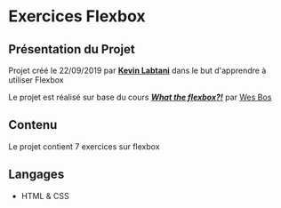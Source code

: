 # Exercices Flexbox

## Présentation du Projet

Projet créé le 22/09/2019 par [**Kevin Labtani**](https://github.com/kevin-labtani) dans le but d'apprendre à utiliser Flexbox

Le projet est réalisé sur base du cours [_**What the flexbox?!**_](https://flexbox.io) par [Wes Bos](https://wesbos.com)

## Contenu

Le projet contient 7 exercices sur flexbox

## Langages

- HTML & CSS

